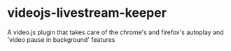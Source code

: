 # videojs-livestream-keeper
A video.js plugin that takes care of the chrome's and firefox's autoplay and 'video pause in background' features
